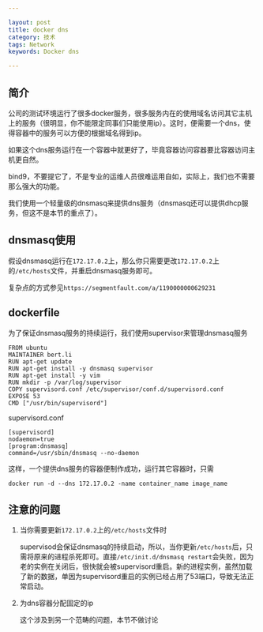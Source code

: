 ```yaml
---

layout: post
title: docker dns
category: 技术
tags: Network
keywords: Docker dns

---
```


## 简介

公司的测试环境运行了很多docker服务，很多服务内在的使用域名访问其它主机上的服务（很明显，你不能限定同事们只能使用ip）。这时，便需要一个dns，使得容器中的服务可以方便的根据域名得到ip。

如果这个dns服务运行在一个容器中就更好了，毕竟容器访问容器要比容器访问主机更自然。

bind9，不要提它了，不是专业的运维人员很难运用自如，实际上，我们也不需要那么强大的功能。

我们使用一个轻量级的dnsmasq来提供dns服务（dnsmasq还可以提供dhcp服务，但这不是本节的重点了）。

## dnsmasq使用

假设dnsmasq运行在`172.17.0.2`上，那么你只需要更改`172.17.0.2`上的`/etc/hosts`文件，并重启dnsmasq服务即可。

复杂点的方式参见`https://segmentfault.com/a/1190000000629231`

## dockerfile

为了保证dnsmasq服务的持续运行，我们使用supervisor来管理dnsmasq服务

    FROM ubuntu
    MAINTAINER bert.li
    RUN apt-get update
    RUN apt-get install -y dnsmasq supervisor
    RUN apt-get install -y vim
    RUN mkdir -p /var/log/supervisor
    COPY supervisord.conf /etc/supervisor/conf.d/supervisord.conf
    EXPOSE 53
    CMD ["/usr/bin/supervisord"]
    
    
supervisord.conf 

	[supervisord]
	nodaemon=true
	[program:dnsmasq]
	command=/usr/sbin/dnsmasq --no-daemon

这样，一个提供dns服务的容器便制作成功，运行其它容器时，只需

	docker run -d --dns 172.17.0.2 -name container_name image_name


## 注意的问题

1. 当你需要更新`172.17.0.2`上的`/etc/hosts`文件时

	supervisod会保证dnsmasq的持续启动，所以，当你更新`/etc/hosts`后，只需将原来的进程杀死即可。直接`/etc/init.d/dnsmasq restart`会失败，因为老的实例在关闭后，很快就会被supervisord重启。新的进程实例，虽然加载了新的数据，单因为supervisord重启的实例已经占用了53端口，导致无法正常启动。
    
2. 为dns容器分配固定的ip

	这个涉及到另一个范畴的问题，本节不做讨论